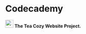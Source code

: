 # Codecademy
<img src="https://pngimg.com/uploads/github/github_PNG83.png" width="25"> **The Tea Cozy Website Project.**
